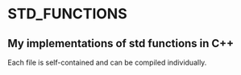 # STD_FUNCTIONS
My implementations of std functions in C++
---
Each file is self-contained and can be compiled individually.
